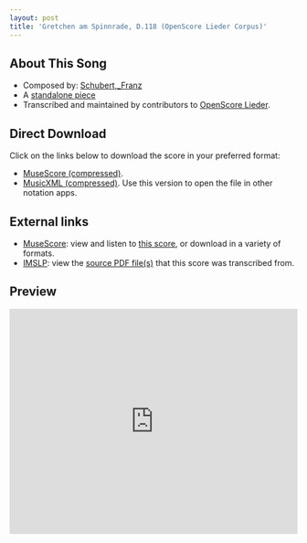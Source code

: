 ```yaml
---
layout: post
title: 'Gretchen am Spinnrade, D.118 (OpenScore Lieder Corpus)'
---
```


## About This Song

- Composed by: [Schubert,_Franz](https://fourscoreandmore.org/openscore/lieder/Schubert,_Franz)
- A [standalone piece](https://fourscoreandmore.org/openscore/lieder/Schubert,_Franz/_)
- Transcribed and maintained by contributors to [OpenScore Lieder].

[OpenScore Lieder]: https://musescore.com/openscore-lieder-corpus

## Direct Download

Click on the links below to download the score in your preferred format:
- [MuseScore (compressed)](https://github.com/openscore/lieder/blob/main/scores/Schubert,_Franz/_/Gretchen_am_Spinnrade,_D.118/lc7111114.mscz?raw=true).
- [MusicXML (compressed)](https://github.com/openscore/lieder/blob/main/scores/Schubert,_Franz/_/Gretchen_am_Spinnrade,_D.118/lc7111114.mxl?raw=true). Use this version to open the file in other notation apps.

## External links

- [MuseScore]: view and listen to [this score][MuseScore], or download in a variety of formats.
- [IMSLP]: view the [source PDF file(s)][IMSLP] that this score was transcribed from.

[MuseScore]: https://musescore.com/score/7111114
[IMSLP]: https://imslp.org/wiki/Special:ReverseLookup/13971

## Preview

<iframe width="100%" height="394" src="https://musescore.com/openscore-lieder-corpus/scores/7111114/embed" frameborder="0" allowfullscreen allow="autoplay; fullscreen"></iframe>
